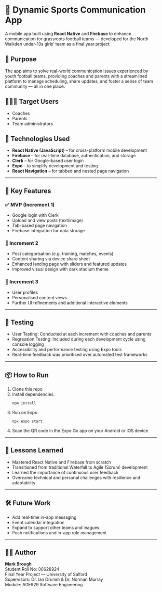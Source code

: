 # 📣 Dynamic Sports Communication App

A mobile app built using **React Native** and **Firebase** to enhance communication for grassroots football teams — developed for the North Walkden under-10s girls' team as a final year project.

## 🎯 Purpose

The app aims to solve real-world communication issues experienced by youth football teams, providing coaches and parents with a streamlined platform to manage scheduling, share updates, and foster a sense of team community — all in one place.

## 🧑‍🤝‍🧑 Target Users

- Coaches
- Parents
- Team administrators

## 🧰 Technologies Used

- **React Native (JavaScript)** – for cross-platform mobile development
- **Firebase** – for real-time database, authentication, and storage
- **Clerk** – for Google-based user login
- **Expo** – to simplify development and testing
- **React Navigation** – for tabbed and nested page navigation

---

## 🚀 Key Features

### ✅ MVP (Increment 1)
- Google login with Clerk
- Upload and view posts (text/image)
- Tab-based page navigation
- Firebase integration for data storage

### 🔁 Increment 2
- Post categorisation (e.g. training, matches, events)
- Content sharing via device share sheet
- Enhanced landing page with sliders and featured updates
- Improved visual design with dark stadium theme

### 👤 Increment 3
- User profiles
- Personalised content views
- Further UI refinements and additional interactive elements

---

## 🧪 Testing

- User Testing: Conducted at each increment with coaches and parents
- Regression Testing: Included during each development cycle using console logging
- Accessibility and performance testing using Expo tools
- Real-time feedback was prioritised over automated test frameworks

---

## 📦 How to Run

1. Clone this repo
2. Install dependencies:
   ```bash
   npm install
   ```
3. Run on Expo:
   ```bash
   npx expo start
   ```
4. Scan the QR code in the Expo Go app on your Android or iOS device

---

## 🧠 Lessons Learned

- Mastered React Native and Firebase from scratch
- Transitioned from traditional Waterfall to Agile (Scrum) development
- Learned the importance of continuous user feedback
- Overcame technical and personal challenges with resilience and adaptability

---

## 🛠️ Future Work

- Add real-time in-app messaging
- Event calendar integration
- Expand to support other teams and leagues
- Push notifications and in-app role management

---

## 👨‍🎓 Author

**Mark Brough**  
Student Roll No: 00628924  
Final Year Project — University of Salford  
Supervisors: Dr. Ian Drumm & Dr. Norman Murray  
Module: AGE929 Software Engineering